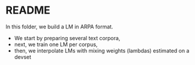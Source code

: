 # README
In this folder, we build a LM in ARPA format.

- We start by preparing several text corpora,
- next, we train one LM per corpus,
- then, we interpolate LMs with mixing weights (lambdas)
  estimated on a devset 


